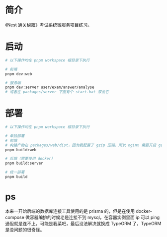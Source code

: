 # 简介

《Nest 通关秘籍》考试系统微服务项目练习。

# 启动

```bash
# 以下操作均在 pnpm workspace 根目录下执行

# 前端
pnpm dev:web

# 服务端
pnpm dev:server user/exam/answer/analyse
# 或者在 packages/server 下面有个 start.bat 双击它
```

# 部署

```bash
# 以下操作均在 pnpm workspace 根目录下执行

# 单独部署
# 前端
# 构建产物在 packages/web/dist，因为我配置了 gzip 压缩，所以 nginx 需要开启 gzip_static，或者可以关闭它
pnpm build:web

# 后端（需要使用 docker）
pnpm build:server

# 统一部署
pnpm build
```

# ps

本来一开始后端的数据库连接工具使用的是 prisma 的，但是在使用 docker-compose 做容器编排的时候老是连接不到 mysql，在容器实例里面 ip 可以 ping 通但就是连不上，可能是我菜吧，最后没法解决就换成 TypeORM 了，TypeORM 是没问题的很奇怪。
